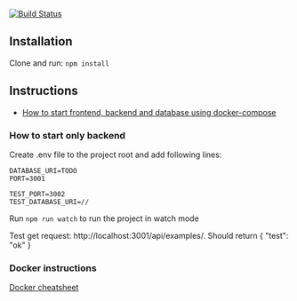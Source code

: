 [![Build Status](https://travis-ci.org/ohtuprojekti-ilmo/ohtuilmo-backend.svg?branch=master)](https://travis-ci.org/ohtuprojekti-ilmo/ohtuilmo-backend)

## Installation
Clone and run:
`npm install`

## Instructions
- [How to start frontend, backend and database using docker-compose](https://github.com/ohtuprojekti-ilmo/ohtuilmo-frontend/wiki)

### How to start only backend
Create .env file to the project root and add following lines:

```
DATABASE_URI=TODO
PORT=3001

TEST_PORT=3002
TEST_DATABASE_URI=//
```

Run `npm run watch` to run the project in watch mode

Test get request: http://localhost:3001/api/examples/. Should return { "test": "ok" }

### Docker instructions

[Docker cheatsheet](https://github.com/jexniemi/Docker-cheat-page/wiki)
